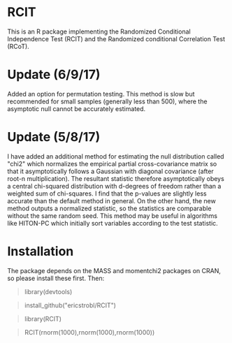# RCIT
This is an R package implementing the Randomized Conditional Independence Test (RCIT) and the Randomized conditional Correlation Test (RCoT).

# Update (6/9/17)

Added an option for permutation testing. This method is slow but recommended for small samples (generally less than 500), where the asymptotic null cannot be accurately estimated.

# Update (5/8/17)

I have added an additional method for estimating the null distribution called "chi2" which normalizes the empirical partial cross-covariance matrix so that it asymptotically follows a Gaussian with diagonal covariance (after root-n multiplication). The resultant statistic therefore asymptotically obeys a central chi-squared distribution with d-degrees of freedom rather than a weighted sum of chi-squares. I find that the p-values are slightly less accurate than the default method in general. On the other hand, the new method outputs a normalized statistic, so the statistics are comparable without the same random seed. This method may be useful in algorithms like HITON-PC which initially sort variables according to the test statistic.

# Installation

The package depends on the MASS and momentchi2 packages on CRAN, so please install these first. Then:

> library(devtools)

> install_github("ericstrobl/RCIT")

> library(RCIT)

> RCIT(rnorm(1000),rnorm(1000),rnorm(1000))

